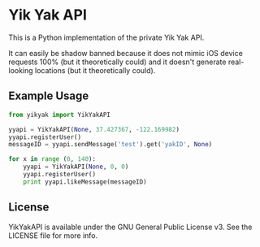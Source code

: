 # Yik Yak API

This is a Python implementation of the private Yik Yak API.

It can easily be shadow banned because it does not mimic iOS device requests 100% (but it theoretically could) and it doesn't generate real-looking locations (but it theoretically could).

## Example Usage

``` python
from yikyak import YikYakAPI

yyapi = YikYakAPI(None, 37.427367, -122.169982)
yyapi.registerUser()
messageID = yyapi.sendMessage('test').get('yakID', None)

for x in range (0, 140):
    yyapi = YikYakAPI(None, 0, 0)
    yyapi.registerUser()
    print yyapi.likeMessage(messageID)
```

## License

YikYakAPI is available under the GNU General Public License v3. See the LICENSE file for more info.
